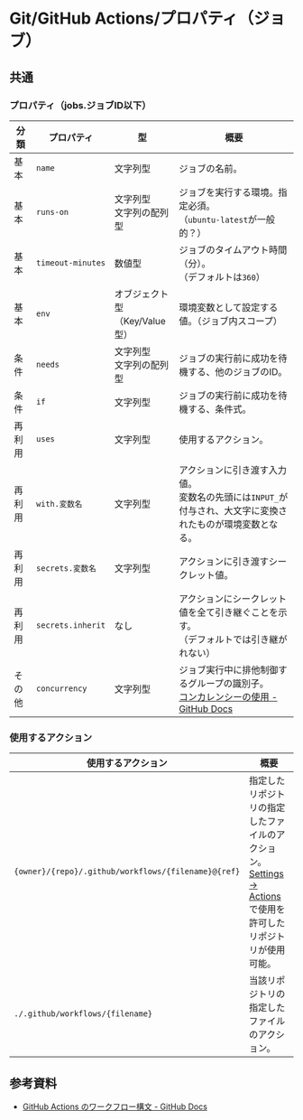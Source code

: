 # Git/GitHub Actions/プロパティ（ジョブ）

## 共通

### プロパティ（jobs.ジョブID以下）

| 分類   | プロパティ                      | 型                                  | 概要                                                         |
| ------ | ------------------------------- | ----------------------------------- | ------------------------------------------------------------ |
| 基本   | `name`            | 文字列型                            | ジョブの名前。                                               |
| 基本   | `runs-on`         | 文字列型<br />文字列の配列型        | ジョブを実行する環境。指定必須。<br />（`ubuntu-latest`が一般的？） |
| 基本   | `timeout-minutes` | 数値型                              | ジョブのタイムアウト時間（分）。<br />（デフォルトは`360`）  |
| 基本   | `env`             | オブジェクト型<br />（Key/Value型） | 環境変数として設定する値。（ジョブ内スコープ）               |
| 条件   | `needs`           | 文字列型<br />文字列の配列型        | ジョブの実行前に成功を待機する、他のジョブのID。             |
| 条件   | `if`              | 文字列型                            | ジョブの実行前に成功を待機する、条件式。                     |
| 再利用 | `uses`            | 文字列型                            | 使用するアクション。                                         |
| 再利用 | `with.変数名`     | 文字列型                            | アクションに引き渡す入力値。<br />変数名の先頭には`INPUT_`が付与され、大文字に変換されたものが環境変数となる。 |
| 再利用 | `secrets.変数名`  | 文字列型                            | アクションに引き渡すシークレット値。                         |
| 再利用 | `secrets.inherit` | なし                                | アクションにシークレット値を全て引き継ぐことを示す。<br />（デフォルトでは引き継がれない） |
| その他 | `concurrency`     | 文字列型                            | ジョブ実行中に排他制御するグループの識別子。<br />[コンカレンシーの使用 - GitHub Docs](https://docs.github.com/ja/actions/using-jobs/using-concurrency) |

### 使用するアクション

| 使用するアクション                                  | 概要                                                         |
| --------------------------------------------------- | ------------------------------------------------------------ |
| `{owner}/{repo}/.github/workflows/{filename}@{ref}` | 指定したリポジトリの指定したファイルのアクション。<br />[Settings -> Actions](https://github.com/team-lab/enoteca-ec-package-aws/settings/actions)で使用を許可したリポジトリが使用可能。 |
| `./.github/workflows/{filename}`                    | 当該リポジトリの指定したファイルのアクション。               |

## 参考資料

- [GitHub Actions のワークフロー構文 - GitHub Docs](https://docs.github.com/ja/actions/using-workflows/workflow-syntax-for-github-actions#example-of-env)
